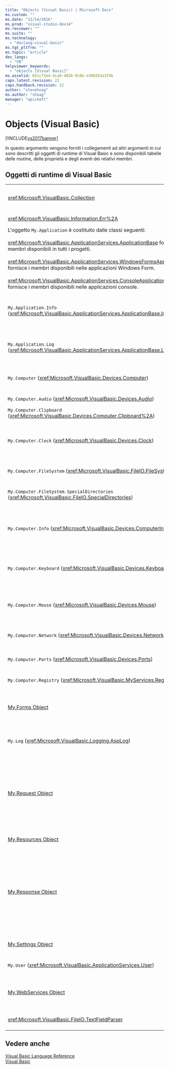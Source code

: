 ```yaml
---
title: "Objects (Visual Basic) | Microsoft Docs"
ms.custom: ""
ms.date: "12/14/2016"
ms.prod: "visual-studio-dev14"
ms.reviewer: ""
ms.suite: ""
ms.technology: 
  - "devlang-visual-basic"
ms.tgt_pltfrm: ""
ms.topic: "article"
dev_langs: 
  - "VB"
helpviewer_keywords: 
  - "objects [Visual Basic]"
ms.assetid: 651c73e4-dca8-402b-9c6b-e3902b3a3f4b
caps.latest.revision: 22
caps.handback.revision: 22
author: "stevehoag"
ms.author: "shoag"
manager: "wpickett"
---
```

# Objects (Visual Basic)
[!INCLUDE[vs2017banner](../../../csharp/includes/vs2017banner.md)]

In questo argomento vengono forniti i collegamenti ad altri argomenti in cui sono descritti gli oggetti di runtime di Visual Basic e sono disponibili tabelle delle routine, delle proprietà e degli eventi dei relativi membri.  
  
## Oggetti di runtime di Visual Basic  
  
|||  
|-|-|  
|<xref:Microsoft.VisualBasic.Collection>|Consente di considerare un gruppo correlato di elementi come se si trattasse di un unico oggetto.|  
|<xref:Microsoft.VisualBasic.Information.Err%2A>|Contiene informazioni relative a errori di runtime.|  
|L'oggetto `My.Application` è costituito dalle classi seguenti:<br /><br /> <xref:Microsoft.VisualBasic.ApplicationServices.ApplicationBase> fornisce i membri disponibili in tutti i progetti.<br /><br /> <xref:Microsoft.VisualBasic.ApplicationServices.WindowsFormsApplicationBase> fornisce i membri disponibili nelle applicazioni Windows Form.<br /><br /> <xref:Microsoft.VisualBasic.ApplicationServices.ConsoleApplicationBase> fornisce i membri disponibili nelle applicazioni console.|Fornisce solo i dati associati all'applicazione o alla DLL corrente.  L'oggetto `My.Application` non altera le informazioni a livello di sistema.<br /><br /> Alcuni membri sono disponibili solo per i Windows Form o le applicazioni console.|  
|`My.Application.Info` \(<xref:Microsoft.VisualBasic.ApplicationServices.ApplicationBase.Info%2A>\)|Fornisce le proprietà per ottenere informazioni su un'applicazione, ad esempio il numero della versione, la descrizione, gli assembly caricati e così via.|  
|`My.Application.Log` \(<xref:Microsoft.VisualBasic.ApplicationServices.ApplicationBase.Log%2A>\)|Fornisce una proprietà e i metodi per scrivere le informazioni relative all'evento e all'eccezione sui listener di log dell'applicazione.|  
|`My.Computer` \(<xref:Microsoft.VisualBasic.Devices.Computer>\)|Fornisce le proprietà per la gestione dei componenti del computer come audio, orologio, tastiera, file system e così via.|  
|`My.Computer.Audio` \(<xref:Microsoft.VisualBasic.Devices.Audio>\)|Fornisce i metodi per la riproduzione di suoni.|  
|`My.Computer.Clipboard` \(<xref:Microsoft.VisualBasic.Devices.Computer.Clipboard%2A>\)|Fornisce metodi per la modifica degli Appunti.|  
|`My.Computer.Clock` \(<xref:Microsoft.VisualBasic.Devices.Clock>\)|Fornisce le proprietà per accedere all'ora locale corrente e al tempo universale coordinato \(UTC\), equivalente all'ora di Greenwich, dall'orologio di sistema.|  
|`My.Computer.FileSystem` \(<xref:Microsoft.VisualBasic.FileIO.FileSystem>\)|Fornisce le proprietà e i metodi per l'utilizzo di unità, file e directory.|  
|`My.Computer.FileSystem.SpecialDirectories` \(<xref:Microsoft.VisualBasic.FileIO.SpecialDirectories>\)|Fornisce le proprietà necessarie per accedere alle directory cui si fa riferimento più comunemente.|  
|`My.Computer.Info` \(<xref:Microsoft.VisualBasic.Devices.ComputerInfo>\)|Fornisce le proprietà che consentono di ottenere informazioni sulla memoria, sugli assembly caricati, sul nome e sul sistema operativo del computer.|  
|`My.Computer.Keyboard` \(<xref:Microsoft.VisualBasic.Devices.Keyboard>\)|Fornisce le proprietà per accedere allo stato corrente della tastiera, ad esempio ai tasti attualmente premuti, e un metodo per inviare le sequenze di tasti alla finestra attiva.|  
|`My.Computer.Mouse` \(<xref:Microsoft.VisualBasic.Devices.Mouse>\)|Fornisce le proprietà per ottenere informazioni sul formato e la configurazione del mouse installato nel computer locale.|  
|`My.Computer.Network` \(<xref:Microsoft.VisualBasic.Devices.Network>\)|Fornisce una proprietà, un evento e dei metodi per l'interazione con la rete a cui è connesso il computer.|  
|`My.Computer.Ports` \(<xref:Microsoft.VisualBasic.Devices.Ports>\)|Fornisce una proprietà e un metodo per accedere alle porte seriali del computer.|  
|`My.Computer.Registry` \(<xref:Microsoft.VisualBasic.MyServices.RegistryProxy>\)|Fornisce proprietà e metodi per la modifica del Registro di sistema.|  
|[My.Forms Object](../../../visual-basic/language-reference/objects/my-forms-object.md)|Fornisce le proprietà che consentono di accedere alle istanze di ciascun Windows Form dichiarato nel progetto corrente.|  
|`My.Log` \(<xref:Microsoft.VisualBasic.Logging.AspLog>\)|Fornisce una proprietà e metodi per scrivere informazioni su eventi ed eccezioni nei listener del log dell'applicazione per le applicazioni Web.|  
|[My.Request Object](../../../visual-basic/language-reference/objects/my-request-object.md)|Ottiene l'oggetto <xref:System.Web.HttpRequest> per la pagina richiesta.  L'oggetto `My.Request` contiene le informazioni relative alla richiesta HTTP corrente.<br /><br /> L'oggetto `My.Request` è disponibile solo per le applicazioni [!INCLUDE[vstecasp](../../../csharp/language-reference/preprocessor-directives/includes/vstecasp_md.md)].|  
|[My.Resources Object](../../../visual-basic/language-reference/objects/my-resources-object.md)|Fornisce proprietà e classi per accedere alle risorse di un'applicazione.|  
|[My.Response Object](../../../visual-basic/language-reference/objects/my-response-object.md)|Ottiene l'oggetto <xref:System.Web.HttpResponse> associato a <xref:System.Web.UI.Page>.  Questo oggetto consente di inviare i dati di una risposta HTTP a un client e contiene informazioni su quella risposta.<br /><br /> L'oggetto `My.Response` è disponibile solo per le applicazioni [!INCLUDE[vstecasp](../../../csharp/language-reference/preprocessor-directives/includes/vstecasp_md.md)].|  
|[My.Settings Object](../../../visual-basic/language-reference/objects/my-settings-object.md)|Fornisce proprietà e metodi per accedere alle impostazioni di un'applicazione.|  
|`My.User` \(<xref:Microsoft.VisualBasic.ApplicationServices.User>\)|Fornisce l'accesso alle informazioni relative all'utente corrente.|  
|[My.WebServices Object](../../../visual-basic/language-reference/objects/my-webservices-object.md)|Fornisce proprietà per la creazione e l'accesso a una singola istanza di ciascun servizio Web a cui fa riferimento il progetto corrente.|  
|<xref:Microsoft.VisualBasic.FileIO.TextFieldParser>|Fornisce i metodi e le proprietà per l'analisi dei file di testo strutturati.|  
  
## Vedere anche  
 [Visual Basic Language Reference](../../../visual-basic/language-reference/index.md)   
 [Visual Basic](../../../visual-basic/index.md)